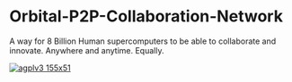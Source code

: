 # Orbital-P2P-Collaboration-Network
A way for 8 Billion Human supercomputers to be able to collaborate and innovate. Anywhere and anytime. Equally.

<a href='https://www.gnu.org/graphics/agplv3-155x51.png' target='_blank'><img src='http://s4.postimg.org/65ofocz2x/agplv3_155x51.png' border='0' alt="agplv3 155x51" /></a>

